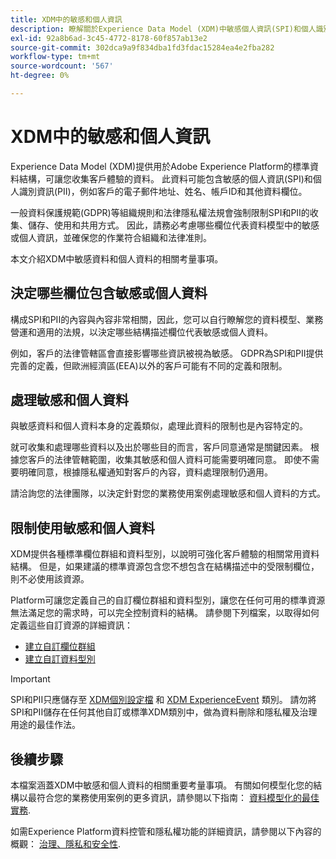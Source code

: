 ```yaml
---
title: XDM中的敏感和個人資訊
description: 瞭解關於Experience Data Model (XDM)中敏感個人資訊(SPI)和個人識別資訊(PII)的主要考量事項。
exl-id: 92a8b6ad-3c45-4772-8178-60f857ab13e2
source-git-commit: 302dca9a9f834dba1fd3fdac15284ea4e2fba282
workflow-type: tm+mt
source-wordcount: '567'
ht-degree: 0%

---
```


# XDM中的敏感和個人資訊

Experience Data Model (XDM)提供用於Adobe Experience Platform的標準資料結構，可讓您收集客戶體驗的資料。 此資料可能包含敏感的個人資訊(SPI)和個人識別資訊(PII)，例如客戶的電子郵件地址、姓名、帳戶ID和其他資料欄位。

一般資料保護規範(GDPR)等組織規則和法律隱私權法規會強制限制SPI和PII的收集、儲存、使用和共用方式。 因此，請務必考慮哪些欄位代表資料模型中的敏感或個人資訊，並確保您的作業符合組織和法律准則。

本文介紹XDM中敏感資料和個人資料的相關考量事項。

## 決定哪些欄位包含敏感或個人資料

構成SPI和PII的內容與內容非常相關，因此，您可以自行瞭解您的資料模型、業務營運和適用的法規，以決定哪些結構描述欄位代表敏感或個人資料。

例如，客戶的法律管轄區會直接影響哪些資訊被視為敏感。 GDPR為SPI和PII提供完善的定義，但歐洲經濟區(EEA)以外的客戶可能有不同的定義和限制。

## 處理敏感和個人資料

與敏感資料和個人資料本身的定義類似，處理此資料的限制也是內容特定的。

就可收集和處理哪些資料以及出於哪些目的而言，客戶同意通常是關鍵因素。 根據您客戶的法律管轄範圍，收集其敏感和個人資料可能需要明確同意。 即使不需要明確同意，根據隱私權通知對客戶的內容，資料處理限制仍適用。

請洽詢您的法律團隊，以決定針對您的業務使用案例處理敏感和個人資料的方式。

## 限制使用敏感和個人資料

XDM提供各種標準欄位群組和資料型別，以說明可強化客戶體驗的相關常用資料結構。 但是，如果建議的標準資源包含您不想包含在結構描述中的受限制欄位，則不必使用該資源。

Platform可讓您定義自己的自訂欄位群組和資料型別，讓您在任何可用的標準資源無法滿足您的需求時，可以完全控制資料的結構。 請參閱下列檔案，以取得如何定義這些自訂資源的詳細資訊：

* [建立自訂欄位群組](../ui/resources/field-groups.md#create)
* [建立自訂資料型別](../ui/resources/data-types.md#create)

<!-- (To include once features are available)
* Marking fields as sensitive
* Remove fields from standard field groups pre-ingestion
* Deprecate fields post-ingestion
-->

>[!IMPORTANT]
>
>SPI和PII只應儲存至 [XDM個別設定檔](../classes/individual-profile.md) 和 [XDM ExperienceEvent](../classes/experienceevent.md) 類別。 請勿將SPI和PII儲存在任何其他自訂或標準XDM類別中，做為資料刪除和隱私權及治理用途的最佳作法。

## 後續步驟

本檔案涵蓋XDM中敏感和個人資料的相關重要考量事項。 有關如何模型化您的結構以最符合您的業務使用案例的更多資訊，請參閱以下指南： [資料模型化的最佳實務](./best-practices.md).

如需Experience Platform資料控管和隱私權功能的詳細資訊，請參閱以下內容的概觀： [治理、隱私和安全性](../../landing/governance-privacy-security/overview.md).
